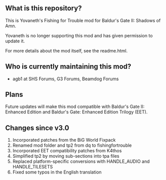 ## What is this repository? ##

This is Yovaneth's Fishing for Trouble mod for Baldur's Gate II: Shadows of Amn.

Yovaneth is no longer supporting this mod and has given permission to update it.

For more details about the mod itself, see the readme.html.

## Who is currently maintaining this mod? ##

- agb1 at SHS Forums, G3 Forums, Beamdog Forums

## Plans ##

Future updates will make this mod compatible with Baldur's Gate II: Enhanced Edition and Baldur's Gate: Enhanced Edition Trilogy (EET).

## Changes since v3.0 ##

1. Incorporated patches from the BiG World Fixpack
2. Renamed mod folder and tp2 from dq to fishingfortrouble
3. Incorporated EET compatibility patches from K4thos
4. Simplified tp2 by moving sub-sections into tpa files
5. Replaced platform-specific conversions with HANDLE_AUDIO and HANDLE_TILESETS
6. Fixed some typos in the English translation

